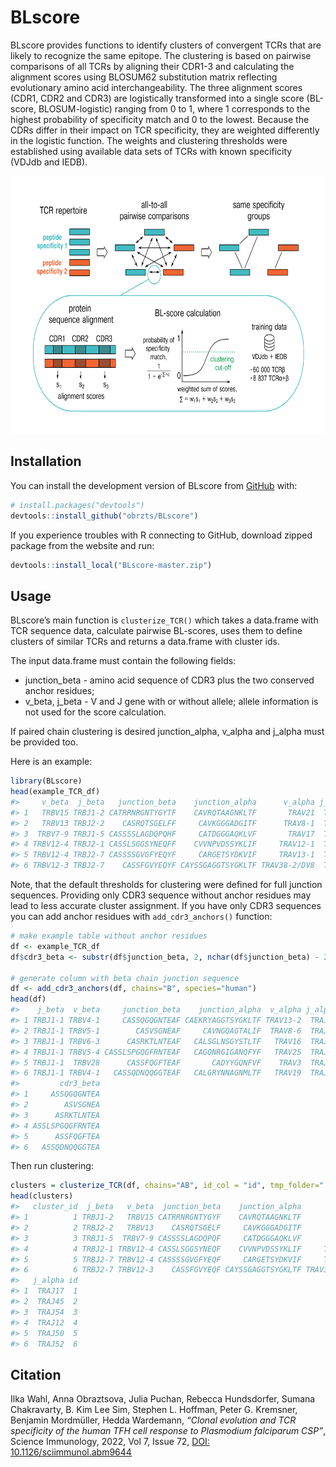 
<!-- README.md is generated from README.Rmd. Please edit that file -->

# BLscore

<!-- badges: start -->
<!-- badges: end -->

BLscore provides functions to identify clusters of convergent TCRs that
are likely to recognize the same epitope. The clustering is based on
pairwise comparisons of all TCRs by aligning their CDR1-3 and
calculating the alignment scores using BLOSUM62 substitution matrix
reflecting evolutionary amino acid interchangeability. The three
alignment scores (CDR1, CDR2 and CDR3) are logistically transformed into
a single score (BL-score, BLOSUM-logistic) ranging from 0 to 1, where 1
corresponds to the highest probability of specificity match and 0 to the
lowest. Because the CDRs differ in their impact on TCR specificity, they
are weighted differently in the logistic function. The weights and
clustering thresholds were established using available data sets of TCRs
with known specificity (VDJdb and IEDB).

<img src="clustering_scheme.png" alt="BLscore calculation scheme"  width="700" height="412">

## Installation

You can install the development version of BLscore from
[GitHub](https://github.com/) with:

``` r
# install.packages("devtools")
devtools::install_github("obrzts/BLscore")
```

If you experience troubles with R connecting to GitHub, download zipped
package from the website and run:

``` r
devtools::install_local("BLscore-master.zip")
```

## Usage

BLscore’s main function is `clusterize_TCR()` which takes a data.frame
with TCR sequence data, calculate pairwise BL-scores, uses them to
define clusters of similar TCRs and returns a data.frame with cluster
ids.

The input data.frame must contain the following fields:

-   junction_beta - amino acid sequence of CDR3 plus the two conserved
    anchor residues;
-   v_beta, j_beta - V and J gene with or without allele; allele
    information is not used for the score calculation.

If paired chain clustering is desired junction_alpha, v_alpha and
j_alpha must be provided too.

Here is an example:

``` r
library(BLscore)
head(example_TCR_df)
#>     v_beta  j_beta   junction_beta    junction_alpha      v_alpha j_alpha id
#> 1   TRBV15 TRBJ1-2 CATRRNRGNTYGYTF    CAVRQTAAGNKLTF       TRAV21  TRAJ17  1
#> 2   TRBV13 TRBJ2-2    CASRQTSGELFF     CAVKGGGADGITF      TRAV8-1  TRAJ45  2
#> 3  TRBV7-9 TRBJ1-5 CASSSSLAGDQPQHF     CATDGGGAQKLVF       TRAV17  TRAJ54  3
#> 4 TRBV12-4 TRBJ2-1 CASSLSGGSYNEQFF    CVVNPVDSSYKLIF     TRAV12-1  TRAJ12  4
#> 5 TRBV12-4 TRBJ2-7 CASSSSGVGFYEQYF     CARGETSYDKVIF     TRAV13-1  TRAJ50  5
#> 6 TRBV12-3 TRBJ2-7    CASSFGVYEQYF CAYSSGAGGTSYGKLTF TRAV38-2/DV8  TRAJ52  6
```

Note, that the default thresholds for clustering were defined for full
junction sequences. Providing only CDR3 sequence without anchor residues
may lead to less accurate cluster assignment. If you have only CDR3
sequences you can add anchor residues with `add_cdr3_anchors()`
function:

``` r
# make example table without anchor residues
df <- example_TCR_df
df$cdr3_beta <- substr(df$junction_beta, 2, nchar(df$junction_beta) - 2)

# generate column with beta chain junction sequence
df <- add_cdr3_anchors(df, chains="B", species="human")
head(df)
#>    j_beta  v_beta     junction_beta    junction_alpha  v_alpha j_alpha  id
#> 1 TRBJ1-1 TRBV4-1     CASSQGQGNTEAF CAEKRYAGGTSYGKLTF TRAV13-2  TRAJ52  45
#> 2 TRBJ1-1 TRBV5-1        CASVSGNEAF     CAVNGQAGTALIF  TRAV8-6  TRAJ15 786
#> 3 TRBJ1-1 TRBV6-3      CASRKTLNTEAF   CALSGLNSGYSTLTF   TRAV16  TRAJ11  96
#> 4 TRBJ1-1 TRBV5-4 CASSLSPGQGFRNTEAF   CAGQNRGIGANQFYF   TRAV25  TRAJ49  61
#> 5 TRBJ1-1  TRBV28      CASSFQGFTEAF       CADYYGQNFVF    TRAV3  TRAJ26 766
#> 6 TRBJ1-1 TRBV4-1   CASSQDNQQGGTEAF   CALGRYNNAGNMLTF   TRAV19  TRAJ39 813
#>         cdr3_beta
#> 1     ASSQGQGNTEA
#> 2        ASVSGNEA
#> 3      ASRKTLNTEA
#> 4 ASSLSPGQGFRNTEA
#> 5      ASSFQGFTEA
#> 6   ASSQDNQQGGTEA
```

Then run clustering:

``` r
clusters = clusterize_TCR(df, chains="AB", id_col = "id", tmp_folder=".", ncores=4)
head(clusters)
#>   cluster_id  j_beta   v_beta  junction_beta    junction_alpha      v_alpha
#> 1          1 TRBJ1-2   TRBV15 CATRRNRGNTYGYF    CAVRQTAAGNKLTF       TRAV21
#> 2          2 TRBJ2-2   TRBV13    CASRQTSGELF     CAVKGGGADGITF      TRAV8-1
#> 3          3 TRBJ1-5  TRBV7-9 CASSSSLAGDQPQF     CATDGGGAQKLVF       TRAV17
#> 4          4 TRBJ2-1 TRBV12-4 CASSLSGGSYNEQF    CVVNPVDSSYKLIF     TRAV12-1
#> 5          5 TRBJ2-7 TRBV12-4 CASSSSGVGFYEQF     CARGETSYDKVIF     TRAV13-1
#> 6          6 TRBJ2-7 TRBV12-3    CASSFGVYEQF CAYSSGAGGTSYGKLTF TRAV38-2/DV8
#>   j_alpha id
#> 1  TRAJ17  1
#> 2  TRAJ45  2
#> 3  TRAJ54  3
#> 4  TRAJ12  4
#> 5  TRAJ50  5
#> 6  TRAJ52  6
```

## Citation

Ilka Wahl, Anna Obraztsova, Julia Puchan, Rebecca Hundsdorfer, Sumana
Chakravarty, B. Kim Lee Sim, Stephen L. Hoffman, Peter G. Kremsner,
Benjamin Mordmüller, Hedda Wardemann, *“Clonal evolution and TCR
specificity of the human TFH cell response to Plasmodium falciparum
CSP”*, Science Immunology, 2022, Vol 7, Issue 72, [DOI:
10.1126/sciimmunol.abm9644](https://doi.org/10.1126/sciimmunol.abm9644)
